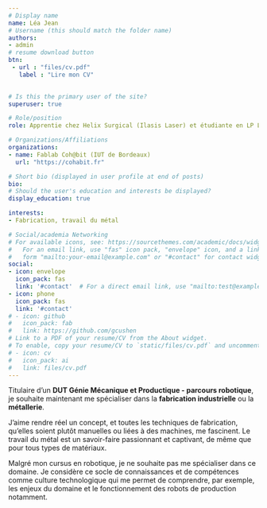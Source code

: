 ```yaml
---
# Display name
name: Léa Jean
# Username (this should match the folder name)
authors:
- admin
# resume download button
btn:
 - url : "files/cv.pdf"
   label : "Lire mon CV"
  

# Is this the primary user of the site?
superuser: true

# Role/position
role: Apprentie chez Helix Surgical (Ilasis Laser) et étudiante en LP LCM

# Organizations/Affiliations
organizations:
- name: Fablab Coh@bit (IUT de Bordeaux)
  url: "https://cohabit.fr"

# Short bio (displayed in user profile at end of posts)
bio: 
# Should the user's education and interests be displayed?
display_education: true

interests:
- Fabrication, travail du métal

# Social/academia Networking
# For available icons, see: https://sourcethemes.com/academic/docs/widgets/#icons
#   For an email link, use "fas" icon pack, "envelope" icon, and a link in the
#   form "mailto:your-email@example.com" or "#contact" for contact widget.
social:
- icon: envelope
  icon_pack: fas
  link: '#contact'  # For a direct email link, use "mailto:test@example.org".
- icon: phone
  icon_pack: fas
  link: '#contact'
# - icon: github
#   icon_pack: fab
#   link: https://github.com/gcushen
# Link to a PDF of your resume/CV from the About widget.
# To enable, copy your resume/CV to `static/files/cv.pdf` and uncomment the lines below.  
# - icon: cv
#   icon_pack: ai
#   link: files/cv.pdf
---
```

Titulaire d’un **DUT Génie Mécanique et Productique - parcours robotique**, je souhaite maintenant me spécialiser dans la **fabrication industrielle** ou la **métallerie**.

J’aime rendre réel un concept, et toutes les techniques de fabrication, qu’elles soient plutôt manuelles ou liées à des machines, me fascinent. Le travail du métal est un savoir-faire passionnant et captivant, de même que pour tous types de matériaux.

Malgré mon cursus en robotique, je ne souhaite pas me spécialiser dans ce domaine. Je considère ce socle de connaissances et de compétences comme culture technologique qui me permet de comprendre, par exemple, les enjeux du domaine et le fonctionnement des robots de production notamment.
